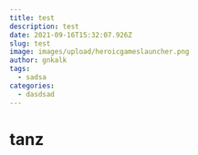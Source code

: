 ```yaml
---
title: test
description: test
date: 2021-09-16T15:32:07.926Z
slug: test
image: images/upload/heroicgameslauncher.png
author: gnkalk
tags:
  - sadsa
categories:
  - dasdsad
---
```

# tanz